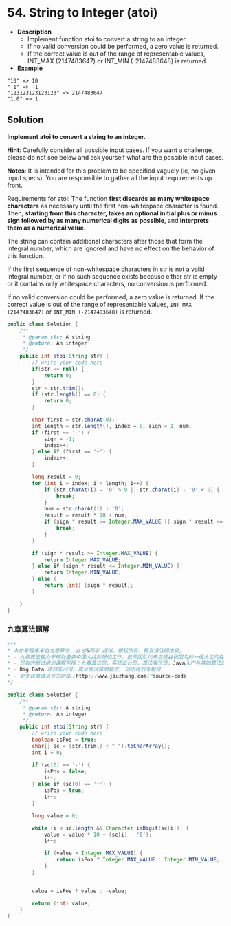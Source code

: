 # 54. String to Integer (atoi)

- **Description**
    - Implement function atoi to convert a string to an integer.
    - If no valid conversion could be performed, a zero value is returned.
    - If the correct value is out of the range of representable values, INT_MAX (2147483647) or INT_MIN (-2147483648) is returned.
- **Example**

```
"10" => 10
"-1" => -1
"123123123123123" => 2147483647
"1.0" => 1
```


## Solution

**Implement atoi to convert a string to an integer.**

**Hint**: Carefully consider all possible input cases. If you want a challenge, please do not see below and ask yourself what are the possible input cases.

**Notes**: It is intended for this problem to be specified vaguely (ie, no given input specs). You are responsible to gather all the input requirements up front.

Requirements for atoi:
The function **first discards as many whitespace characters** as necessary until the first non-whitespace character is found. Then, **starting from this character, takes an optional initial plus or minus sign followed by as many numerical digits as possible**, and **interprets them as a numerical value**.

The string can contain additional characters after those that form the integral number, which are ignored and have no effect on the behavior of this function.

If the first sequence of non-whitespace characters in str is not a valid integral number, or if no such sequence exists because either str is empty or it contains only whitespace characters, no conversion is performed.

If no valid conversion could be performed, a zero value is returned. If the correct value is out of the range of representable values, `INT_MAX (2147483647)` or `INT_MIN (-2147483648)` is returned.


```java
public class Solution {
    /**
     * @param str: A string
     * @return: An integer
     */
    public int atoi(String str) {
        // write your code here
        if(str == null) {
            return 0;
        }
        str = str.trim();
        if (str.length() == 0) {
            return 0;
        }

        char first = str.charAt(0);
        int length = str.length(), index = 0, sign = 1, num;
        if (first == '-') {
            sign = -1;
            index++;
        } else if (first == '+') {
            index++;
        }

        long result = 0;
        for (int i = index; i < length; i++) {
            if (str.charAt(i) - '0' > 9 || str.charAt(i) - '0' < 0) {
                break;
            }
            num = str.charAt(i) - '0';
            result = result * 10 + num;
            if (sign * result >= Integer.MAX_VALUE || sign * result <= Integer.MIN_VALUE) {
                break;
            }
        }

        if (sign * result >= Integer.MAX_VALUE) {
            return Integer.MAX_VALUE;
        } else if (sign * result <= Integer.MIN_VALUE) {
            return Integer.MIN_VALUE;
        } else {
            return (int) (sign * result);
        }

    }
}
```

### 九章算法题解

```java
/**
* 本参考程序来自九章算法，由 @S同学 提供。版权所有，转发请注明出处。
* - 九章算法致力于帮助更多中国人找到好的工作，教师团队均来自硅谷和国内的一线大公司在职工程师。
* - 现有的面试培训课程包括：九章算法班，系统设计班，算法强化班，Java入门与基础算法班，Android 项目实战班，
* - Big Data 项目实战班，算法面试高频题班, 动态规划专题班
* - 更多详情请见官方网站：http://www.jiuzhang.com/?source=code
*/

public class Solution {
    /**
     * @param str: A string
     * @return: An integer
     */
    public int atoi(String str) {
        // write your code here
        boolean isPos = true;
        char[] sc = (str.trim() + " ").toCharArray();
        int i = 0;

        if (sc[0] == '-') {
            isPos = false;
            i++;
        } else if (sc[0] == '+') {
            isPos = true;
            i++;
        }

        long value = 0;

        while (i < sc.length && Character.isDigit(sc[i])) {
            value = value * 10 + (sc[i] - '0');
            i++;

            if (value > Integer.MAX_VALUE) {
                return isPos ? Integer.MAX_VALUE : Integer.MIN_VALUE;
            }
        }


        value = isPos ? value : -value;

        return (int) value;
    }
}
```
